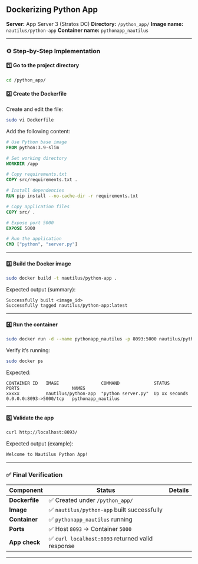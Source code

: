 ## Dockerizing Python App

**Server:** App Server 3 (Stratos DC)
**Directory:** `/python_app/`
**Image name:** `nautilus/python-app`
**Container name:** `pythonapp_nautilus`

---

### ⚙️ Step-by-Step Implementation

#### 1️⃣ Go to the project directory

```bash
cd /python_app/
```

#### 2️⃣ Create the Dockerfile

Create and edit the file:

```bash
sudo vi Dockerfile
```

Add the following content:

```dockerfile
# Use Python base image
FROM python:3.9-slim

# Set working directory
WORKDIR /app

# Copy requirements.txt
COPY src/requirements.txt .

# Install dependencies
RUN pip install --no-cache-dir -r requirements.txt

# Copy application files
COPY src/ .

# Expose port 5000
EXPOSE 5000

# Run the application
CMD ["python", "server.py"]
```

---

#### 3️⃣ Build the Docker image

```bash
sudo docker build -t nautilus/python-app .
```

Expected output (summary):

```
Successfully built <image_id>
Successfully tagged nautilus/python-app:latest
```

---

#### 4️⃣ Run the container

```bash
sudo docker run -d --name pythonapp_nautilus -p 8093:5000 nautilus/python-app
```

Verify it’s running:

```bash
sudo docker ps
```

Expected:

```
CONTAINER ID   IMAGE                COMMAND             STATUS         PORTS                    NAMES
xxxxx          nautilus/python-app  "python server.py"  Up xx seconds  0.0.0.0:8093->5000/tcp   pythonapp_nautilus
```

---

#### 5️⃣ Validate the app

```bash
curl http://localhost:8093/
```

Expected output (example):

```
Welcome to Nautilus Python App!
```

---

### ✅ Final Verification

| Component      | Status                                          | Details |
| -------------- | ----------------------------------------------- | ------- |
| **Dockerfile** | ✅ Created under `/python_app/`                  |         |
| **Image**      | ✅ `nautilus/python-app` built successfully      |         |
| **Container**  | ✅ `pythonapp_nautilus` running                  |         |
| **Ports**      | ✅ Host `8093` → Container `5000`                |         |
| **App check**  | ✅ `curl localhost:8093` returned valid response |         |

---
